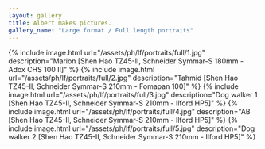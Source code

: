```yaml
---
layout: gallery
title: Albert makes pictures.
gallery_name: "Large format / Full length portraits"
---
```


{% include image.html url="/assets/ph/lf/portraits/full/1.jpg" description="Marion [Shen Hao TZ45-II, Schneider Symmar-S 180mm - Adox CHS 100 II]" %}
{% include image.html url="/assets/ph/lf/portraits/full/2.jpg" description="Tahmid [Shen Hao TZ45-II, Schneider Symmar-S 210mm - Fomapan 100]" %}
{% include image.html url="/assets/ph/lf/portraits/full/3.jpg" description="Dog walker 1 [Shen Hao TZ45-II, Schneider Symmar-S 210mm - Ilford HP5]" %}
{% include image.html url="/assets/ph/lf/portraits/full/4.jpg" description="AB [Shen Hao TZ45-II, Schneider Symmar-S 210mm - Ilford HP5]" %}
{% include image.html url="/assets/ph/lf/portraits/full/5.jpg" description="Dog walker 2 [Shen Hao TZ45-II, Schneider Symmar-S 210mm - Ilford HP5]" %}
